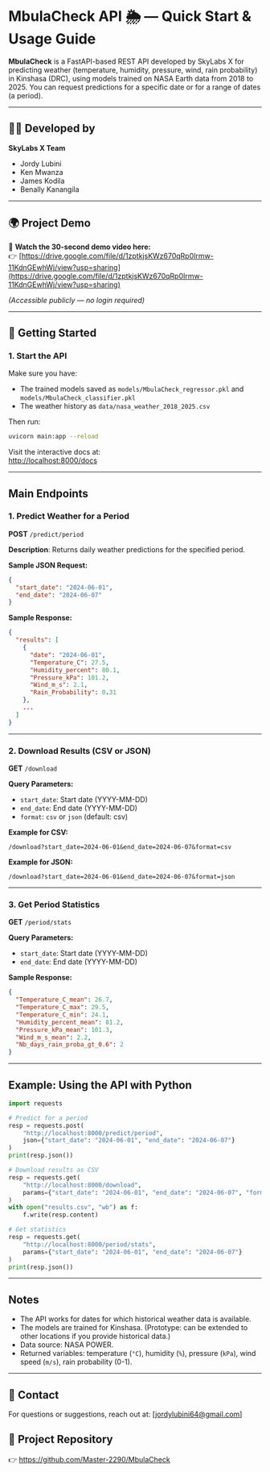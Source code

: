 # MbulaCheck API 🌦️ — Quick Start & Usage Guide

**MbulaCheck** is a FastAPI-based REST API developed by SkyLabs X for predicting weather (temperature, humidity, pressure, wind, rain probability) in Kinshasa (DRC), using models trained on NASA Earth data from 2018 to 2025. You can request predictions for a specific date or for a range of dates (a period).

---

## 👨‍💻 Developed by

**SkyLabs X Team**  
- Jordy Lubini  
- Ken Mwanza  
- James Kodila  
- Benally Kanangila

---

## 🌍 Project Demo

🎥 **Watch the 30-second demo video here:**  
👉 [https://drive.google.com/file/d/1zptkjsKWz670qRp0Irmw-11KdnGEwhWj/view?usp=sharing](https://drive.google.com/file/d/1zptkjsKWz670qRp0Irmw-11KdnGEwhWj/view?usp=sharing)

*(Accessible publicly — no login required)*

---

## 🚀 Getting Started

### 1. Start the API

Make sure you have:

- The trained models saved as `models/MbulaCheck_regressor.pkl` and `models/MbulaCheck_classifier.pkl`
- The weather history as `data/nasa_weather_2018_2025.csv`

Then run:

```bash
uvicorn main:app --reload
```

Visit the interactive docs at:  
[http://localhost:8000/docs](http://localhost:8000/docs)

---

## Main Endpoints

### 1. Predict Weather for a Period

**POST** `/predict/period`

**Description**: Returns daily weather predictions for the specified period.

**Sample JSON Request:**

```json
{
  "start_date": "2024-06-01",
  "end_date": "2024-06-07"
}
```

**Sample Response:**

```json
{
  "results": [
    {
      "date": "2024-06-01",
      "Temperature_C": 27.5,
      "Humidity_percent": 80.1,
      "Pressure_kPa": 101.2,
      "Wind_m_s": 2.1,
      "Rain_Probability": 0.31
    },
    ...
  ]
}
```

---

### 2. Download Results (CSV or JSON)

**GET** `/download`

**Query Parameters:**

- `start_date`: Start date (YYYY-MM-DD)
- `end_date`: End date (YYYY-MM-DD)
- `format`: `csv` or `json` (default: csv)

**Example for CSV:**

```
/download?start_date=2024-06-01&end_date=2024-06-07&format=csv
```

**Example for JSON:**

```
/download?start_date=2024-06-01&end_date=2024-06-07&format=json
```

---

### 3. Get Period Statistics

**GET** `/period/stats`

**Query Parameters:**

- `start_date`: Start date (YYYY-MM-DD)
- `end_date`: End date (YYYY-MM-DD)

**Sample Response:**

```json
{
  "Temperature_C_mean": 26.7,
  "Temperature_C_max": 29.5,
  "Temperature_C_min": 24.1,
  "Humidity_percent_mean": 81.2,
  "Pressure_kPa_mean": 101.3,
  "Wind_m_s_mean": 2.2,
  "Nb_days_rain_proba_gt_0.6": 2
}
```

---

## Example: Using the API with Python

```python
import requests

# Predict for a period
resp = requests.post(
    "http://localhost:8000/predict/period",
    json={"start_date": "2024-06-01", "end_date": "2024-06-07"}
)
print(resp.json())

# Download results as CSV
resp = requests.get(
    "http://localhost:8000/download",
    params={"start_date": "2024-06-01", "end_date": "2024-06-07", "format": "csv"}
)
with open("results.csv", "wb") as f:
    f.write(resp.content)

# Get statistics
resp = requests.get(
    "http://localhost:8000/period/stats",
    params={"start_date": "2024-06-01", "end_date": "2024-06-07"}
)
print(resp.json())
```

---

## Notes

- The API works for dates for which historical weather data is available.
- The models are trained for Kinshasa. (Prototype: can be extended to other locations if you provide historical data.)
- Data source: NASA POWER.
- Returned variables: temperature (`°C`), humidity (`%`), pressure (`kPa`), wind speed (`m/s`), rain probability (0-1).

---

## 📧 Contact

For questions or suggestions, reach out at: [jordylubini64@gmail.com]

## 📎 Project Repository
👉 https://github.com/Master-2290/MbulaCheck



